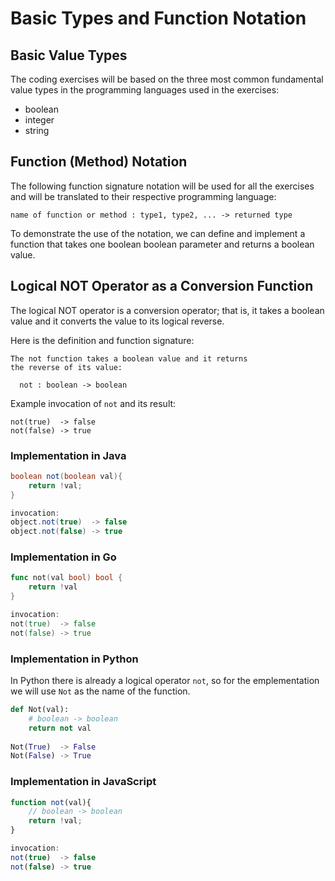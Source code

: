 # Basic Types and Function Notation

## Basic Value Types 
The coding exercises will be based on the three most common fundamental value types in the programming languages used in the 
exercises: 

* boolean
* integer
* string

## Function (Method) Notation
The following function signature notation will be used for all the exercises and will be translated to their respective 
programming language:

```
name of function or method : type1, type2, ... -> returned type
```

To demonstrate the use of the notation, we can define and implement a function that takes one boolean boolean parameter and 
returns a boolean value.

## Logical NOT Operator as a Conversion Function 
The logical NOT operator is a conversion operator; that is, it takes a boolean value and it converts the value to its logical 
reverse.

Here is the definition and function signature:

```
The not function takes a boolean value and it returns
the reverse of its value:

  not : boolean -> boolean
```

Example invocation of `not` and its result:
```
not(true)  -> false
not(false) -> true
```

### Implementation in Java

```java
boolean not(boolean val){
    return !val;
}

invocation:
object.not(true)  -> false
object.not(false) -> true
```

### Implementation in Go 

```go
func not(val bool) bool {
    return !val
}

invocation:
not(true)  -> false
not(false) -> true
```

### Implementation in Python 

In Python there is already a logical operator `not`, so for the emplementation we will use `Not` as the name of the function.

```python
def Not(val):
    # boolean -> boolean
    return not val
    
Not(True)  -> False
Not(False) -> True
```

### Implementation in JavaScript 

```javascript
function not(val){
    // boolean -> boolean
    return !val;
}

invocation:
not(true)  -> false
not(false) -> true
```
